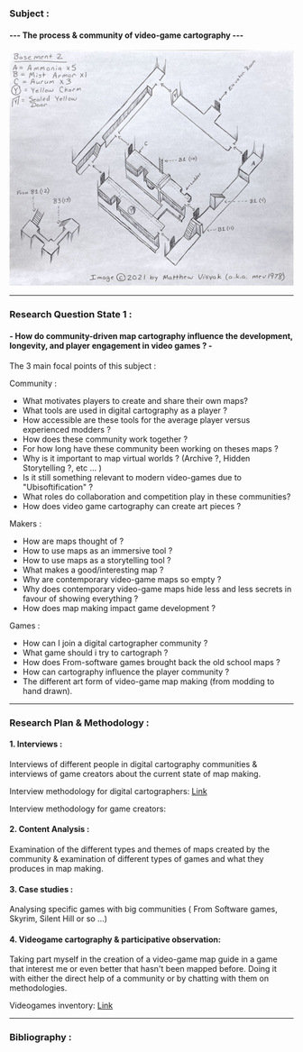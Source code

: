 ### Subject :

#### --- The process & community of video-game cartography ---

![alt text](img/in-gamefaqs-by-matthew-visyak-for-breath-of-fire-iv-castle-basement-2.jpg) 


---
### Research Question State 1 :

#### - How do community-driven map cartography influence the development, longevity, and player engagement in video games ? -

The 3 main focal points of this subject : 

Community :

- What motivates players to create and share their own maps?
- What tools are used in digital cartography as a player ?
- How accessible are these tools for the average player versus experienced modders ?
- How does these community work together ?
- For how long have these community been working on theses maps ?
- Why is it important to map virtual worlds ? (Archive ?, Hidden Storytelling ?, etc ... )
- Is it still something relevant to modern video-games due to "Ubisoftification" ?
- What roles do collaboration and competition play in these communities?
- How does video game cartography can create art pieces ?

Makers :

- How are maps thought of ?
- How to use maps as an immersive tool ?
- How to use maps as a storytelling tool ?
- What makes a good/interesting map ?
- Why are contemporary video-game maps so empty ?
- Why does contemporary video-game maps hide less and less secrets in favour of showing everything ?
- How does map making impact game development ?

Games :

- How can I join a digital cartographer community ?
- What game should i try to cartograph ?
- How does From-software games brought back the old school maps ?
- How can cartography influence the player community ?
- The different art form of video-game map making (from modding to hand drawn).

---
### Research Plan & Methodology :

#### 1. Interviews : 
Interviews of different people in digital cartography communities & interviews of game creators about the current state of map making.

Interview methodology for digital cartographers: [Link](https://github.com/chap0ng/Master-Thesis-2024/tree/main/METHOD/24.05.26-interview-comunity)

Interview methodology for game creators: 

#### 2. Content Analysis : 
Examination of the different types and themes of maps created by the community & examination of different types of games and what they produces in map making.
 
#### 3. Case studies :
Analysing specific games with big communities ( From Software games, Skyrim, Silent Hill or so ...)

#### 4. Videogame cartography & participative observation: 
Taking part myself in the creation of a video-game map guide in a game that interest me or even better that hasn't been mapped before. Doing it with either the direct help of a community or by chatting with them on methodologies.

Videogames inventory: [Link](https://github.com/chap0ng/md-master-thesis/tree/main/data/24.05.15-videogames-inventory)



---
### Bibliography :

